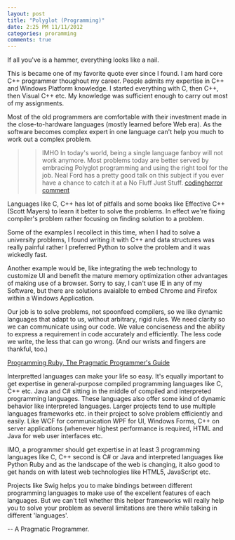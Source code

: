 ```yaml
---
layout: post
title: "Polyglot (Programming)"
date: 2:25 PM 11/11/2012
categories: proramming
comments: true
---
```


<div class="aside">
  <p> If all you've is a hammer, everything looks like a nail.</p>
</div>

This is became one of my favorite quote ever since I found. I am hard core C++ programmer thoughout my career. People admits my expertise in C++ and Windows Platform knowledge. I started everything with C, then C++, then Visual C++ etc. My knowledge was sufficient enough to carry out most of my assignments. 

Most of the old programmers are comfortable with their investment made in the close-to-hardware languages (mostly learned before Web era). As the software becomes complex expert in one language can't help you much to work out a complex problem.

>> IMHO In today's world, being a single language fanboy will not work anymore. Most problems today are better served by embracing Polyglot programming and using the right tool for the job. Neal Ford has a pretty good talk on this subject if you ever have a chance to catch it at a No Fluff Just Stuff. [codinghorror comment](http://www.codinghorror.com/blog/2009/01/a-visit-with-alan-kay.html)

Languages like C, C++ has lot of pitfalls and some books like Effective C++ (Scott Mayers) to learn it better to solve the problems. In effect we're fixing compiler's problem rather focusing on finding solution to a problem.

Some of the examples I recollect in this time, when I had to solve a university problems, I found writing it with C++ and data structures was really painful rather I preferred Python to solve the problem and it was wickedly fast.

Another example would be, like integrating the web technology to customize UI and benefit the mature memory optimization other advantages of making use of a browser. Sorry to say, I can't use IE in any of my Software, but there are solutions avaialble to embed Chrome and Firefox within a Windows Application.

<div class="aside">
  <p>Our job is to solve problems, not spoonfeed compilers, so we like dynamic languages that adapt to us, without arbitrary, rigid rules. We need clarity so we can communicate using our code. We value conciseness and the ability to express a requirement in code accurately and efficiently. The less code we write, the less that can go wrong. (And our wrists and fingers are thankful, too.)
</p>
<p><a href="http://www.ruby-doc.org/docs/ProgrammingRuby/"> Programming Ruby, The Pragmatic Programmer's Guide</a>
</div>

Interpretted languages can make your life so easy. It's equally important to get expertise in general-purpose compiled programming languages like C, C++ etc. Java and C# sitting in the middle of compiled and interpreted programming languages. These languages also offer some kind of dynamic behavior like interpreted languages. Larger projects tend to use multiple languages frameworks etc. in their project to solve problem efficiently and easily. Like WCF for communication WPF for UI, Windows Forms, C++ on server applications (whenever highest performance is required, HTML and Java for web user interfaces etc.

IMO, a programmer should get expertise in at least 3 programming languages like C, C++ second is C# or Java and interpreted languages like Python Ruby and as the landscape of the web is changing, it also good to get hands on with latest web technologies like HTML5, JavaScript etc.

Projects like Swig helps you to make bindings between different programming languages to make use of the excellent features of each languages. But we can't tell whether this helper frameworks will really help you to solve your problem as several limitations are there while talking in different 'languages'.

-- A Pragmatic Programmer.